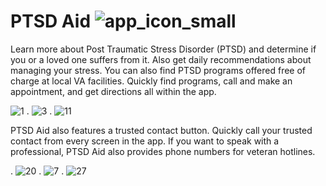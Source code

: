 # PTSD Aid ![app_icon_small](https://cloud.githubusercontent.com/assets/6628497/11610977/0247594c-9b84-11e5-9390-8c0a283b4959.png)


Learn more about Post Traumatic Stress Disorder (PTSD) and determine if you or a loved one suffers from it. Also get daily recommendations about managing your stress.
You can also find PTSD programs offered free of charge at local VA facilities. Quickly find programs, call and make an appointment, and get directions all within the app.

![1](https://cloud.githubusercontent.com/assets/6628497/11611002/06ec4484-9b85-11e5-85d8-7c6407298cdd.png) . ![3](https://cloud.githubusercontent.com/assets/6628497/11611003/06ecadb6-9b85-11e5-9a30-9ed478c4fa8b.png) . ![11](https://cloud.githubusercontent.com/assets/6628497/11610999/06ea3f7c-9b85-11e5-9430-7b24ec555b75.png)





PTSD Aid also features a trusted contact button. Quickly call your trusted contact from every screen in the app. If you want to speak with a professional, PTSD Aid also provides phone numbers for veteran hotlines.

 . ![20](https://cloud.githubusercontent.com/assets/6628497/11611000/06ebcd6a-9b85-11e5-849a-642df1d42e35.png) . ![7](https://cloud.githubusercontent.com/assets/6628497/11611004/06ee2a42-9b85-11e5-9a9e-818ab8800922.png) . ![27](https://cloud.githubusercontent.com/assets/6628497/11611005/06f6fc6c-9b85-11e5-90bd-56e4508dbfee.png)
